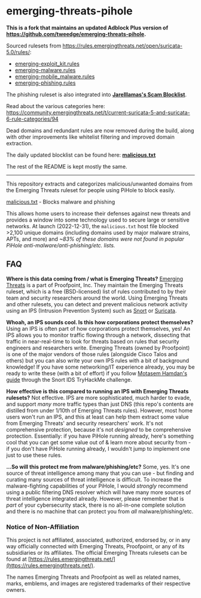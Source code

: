 # emerging-threats-pihole

**This is a fork that maintains an updated Adblock Plus version of <https://github.com/tweedge/emerging-threats-pihole>.**

Sourced rulesets from <https://rules.emergingthreats.net/open/suricata-5.0/rules/>:
* [emerging-exploit_kit.rules](https://rules.emergingthreats.net/open/suricata-5.0/rules/emerging-exploit_kit.rules)
* [emerging-malware.rules](https://rules.emergingthreats.net/open/suricata-5.0/rules/emerging-malware.rules)
* [emerging-mobile_malware.rules](https://rules.emergingthreats.net/open/suricata-5.0/rules/emerging-mobile_malware.rules)
* [emerging-phishing.rules](https://rules.emergingthreats.net/open/suricata-5.0/rules/emerging-phishing.rules)

The phishing ruleset is also integrated into **[Jarelllamas's Scam Blocklist](https://github.com/jarelllama/Scam-Blocklist)**.

Read about the various categories here: <https://community.emergingthreats.net/t/current-suricata-5-and-suricata-6-rule-categories/94>

Dead domains and redundant rules are now removed during the build, along with other improvements like whitelist filtering and improved domain extraction.

The daily updated blocklist can be found here: **[malicious.txt](https://raw.githubusercontent.com/jarelllama/emerging-threats-pihole/main/malicious.txt)**

The rest of the README is kept mostly the same.

---

This repository extracts and categorizes malicious/unwanted domains from the Emerging Threats ruleset for people using PiHole to block easily.

[malicious.txt](https://raw.githubusercontent.com/jarelllama/emerging-threats-pihole/main/malicious.txt) - Blocks malware and phishing

This allows home users to increase their defenses against new threats and provides a window into some technology used to secure large or sensitive networks. At launch (2022-12-31), the `malicious.txt` host file blocked >2,100 unique domains (including domains used by major malware strains, APTs, and more) and *~83% of these domains were not found in popular PiHole anti-malware/anti-phishing/etc. lists.*

## FAQ

**Where is this data coming from / what is Emerging Threats?** [Emerging Threats](https://doc.emergingthreats.net/bin/view/Main/EmergingFAQ) is a part of Proofpoint, Inc. They maintain the Emerging Threats ruleset, which is a free (BSD-licensed) list of rules contributed to by their team and security researchers around the world. Using Emerging Threats and other rulesets, you can detect and prevent malicious network activity using an IPS (Intrusion Prevention System) such as [Snort](https://www.snort.org/) or [Suricata](https://suricata.io/).

**Whoah, an IPS sounds cool. Is this how corporations protect themselves?** Using an IPS is often part of how corporations protect themselves, yes! An IPS allows you to monitor traffic flowing through a network, dissecting that traffic in near-real-time to look for threats based on rules that security engineers and researchers write. Emerging Threats (owned by Proofpoint) is one of the major vendors of those rules (alongside Cisco Talos and others) but you can also write your own IPS rules with a bit of background knowledge! If you have some networking/IT experience already, you may be ready to write these (with a bit of effort) if you follow [Motasem Hamdan's guide](https://www.youtube.com/watch?v=pvPdOO2VcwM) through the Snort IDS TryHackMe challenge.

**How effective is this compared to running an IPS with Emerging Threats rulesets?** Not effective. IPS are more sophisticated, much harder to evade, and support *many* more traffic types than just DNS (this repo's contents are distilled from under 1/10th of Emerging Threats rules). However, most home users won't run an IPS, and this at least can help them extract some value from Emerging Threats' and security researchers' work. It's not comprehensive protection, because it's not *designed* to be comprehensive protection. Essentially: if you have PiHole running already, here's something cool that you can get some value out of & learn more about security from - if you don't have PiHole running already, I wouldn't jump to implement one just to use these rules.

**...So will this protect me from malware/phishing/etc?** Some, yes. It's one source of threat intelligence among many that you can use - but finding and curating many sources of threat intelligence is difficult. To increase the malware-fighting capabilities of your PiHole, I would *strongly* recommend using a public filtering DNS resolver which will have many more sources of threat intelligence integrated already. However, please remember that is *part* of your cybersecurity stack, there is no all-in-one complete solution and there is no machine that can protect you from *all* malware/phishing/etc.

### Notice of Non-Affiliation

This project is not affiliated, associated, authorized, endorsed by, or in any way officially connected with Emerging Threats, Proofpoint, or any of its subsidiaries or its affiliates. The official Emerging Threats rulesets can be found at [https://rules.emergingthreats.net/](https://rules.emergingthreats.net/).

The names Emerging Threats and Proofpoint as well as related names, marks, emblems, and images are registered trademarks of their respective owners.
